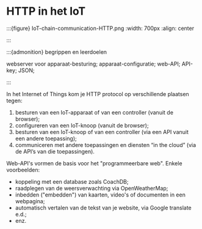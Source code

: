 # HTTP in het IoT


:::{figure} IoT-chain-communication-HTTP.png
:width: 700px
:align: center

:::

:::{admonition} begrippen en leerdoelen

webserver voor apparaat-besturing; apparaat-configuratie;
web-API; API-key; JSON;

:::

In het Internet of Things kom je HTTP protocol op verschillende plaatsen tegen:

1. besturen van een IoT-apparaat of van een controller (vanuit de browser);
2. configureren van een IoT-knoop (vanuit de browser);
3. besturen van een IoT-knoop of van een controller (via een API vanuit een andere toepassing);
4. communiceren met andere toepassingen en diensten “in the cloud” (via de API’s van die toepassingen).

Web-API's vormen de basis voor het "programmeerbare web".
Enkele voorbeelden:

* koppeling met een database zoals CoachDB;
* raadplegen van de weersverwachting via OpenWeatherMap;
* inbedden ("embedden") van kaarten, video's of documenten in een webpagina;
* automatisch vertalen van de tekst van je website, via Google translate e.d.;
* enz.
